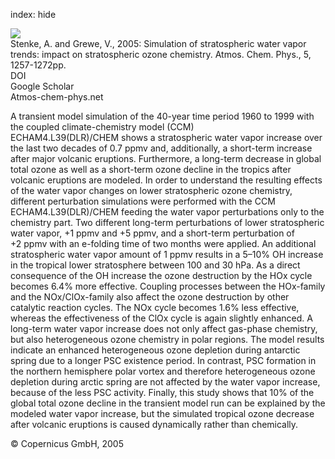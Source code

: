 index: hide

<div class="Citation">
    <div class="Citation-thumb CitationThumb-linked"  data-href="https://doi.org/10.5194/acp-5-1257-2005">
      <img src="https://static.claimspace.cloud/climate-study-static/refs/thumbs/2/Stenke_and_Grewe_2005-thumb.png" />
    </div>

  <div class="Citation-body">
    <div class="Citation-text">Stenke, A. and Grewe, V., 2005: Simulation of stratospheric water vapor trends: impact on stratospheric ozone chemistry. <span class="Article-journal">Atmos. Chem. Phys., </span><span class="Article-volume">5, </span>1257-1272pp.</div>
    <div class="Citation-links">
      <div class="CitationLink" data-href="https://doi.org/10.5194/acp-5-1257-2005">
        <div class="CitationLink-icon CitationLink-Doi"></div>
        <div class="CitationLink-text">DOI</div>
      </div>
      <div class="CitationLink" data-href="https://scholar.google.com/scholar?q=10.5194/acp-5-1257-2005">
        <div class="CitationLink-icon CitationLink-Scholar"></div>
        <div class="CitationLink-text">Google Scholar</div>
      </div>
      <div class="CitationLink" data-href="http://www.atmos-chem-phys.net/5/1257/2005/">
        <div class="CitationLink-icon CitationLink-Publisher"></div>
        <div class="CitationLink-text">Atmos-chem-phys.net</div>
      </div>
    </div>
  </div>
</div>

A transient model simulation of the 40-year time period 1960 to 1999 with the coupled climate-chemistry model (CCM) ECHAM4.L39(DLR)/CHEM shows a stratospheric water vapor increase over the last two decades of 0.7 ppmv and, additionally, a short-term increase after major volcanic eruptions. Furthermore, a long-term decrease in global total ozone as well as a short-term ozone decline in the tropics after volcanic eruptions are modeled. In order to understand the resulting effects of the water vapor changes on lower stratospheric ozone chemistry, different perturbation simulations were performed with the CCM ECHAM4.L39(DLR)/CHEM feeding the water vapor perturbations only to the chemistry part. Two different long-term perturbations of lower stratospheric water vapor, +1 ppmv and +5 ppmv, and a short-term perturbation of +2 ppmv with an e-folding time of two months were applied. An additional stratospheric water vapor amount of 1 ppmv results in a 5–10% OH increase in the tropical lower stratosphere between 100 and 30 hPa. As a direct consequence of the OH increase the ozone destruction by the HOx cycle becomes 6.4% more effective. Coupling processes between the HOx-family and the NOx/ClOx-family also affect the ozone destruction by other catalytic reaction cycles. The NOx cycle becomes 1.6% less effective, whereas the effectiveness of the ClOx cycle is again slightly enhanced. A long-term water vapor increase does not only affect gas-phase chemistry, but also heterogeneous ozone chemistry in polar regions. The model results indicate an enhanced heterogeneous ozone depletion during antarctic spring due to a longer PSC existence period. In contrast, PSC formation in the northern hemisphere polar vortex and therefore heterogeneous ozone depletion during arctic spring are not affected by the water vapor increase, because of the less PSC activity. Finally, this study shows that 10% of the global total ozone decline in the transient model run can be explained by the modeled water vapor increase, but the simulated tropical ozone decrease after volcanic eruptions is caused dynamically rather than chemically.

<div class="Citation-copy">
&copy; Copernicus GmbH, 2005
</div>